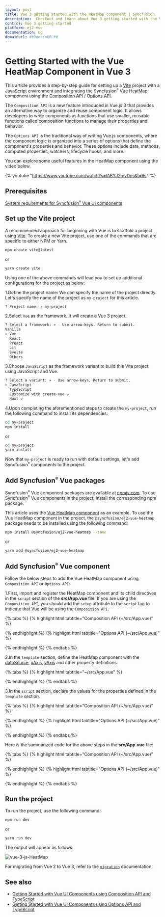 ```yaml
---
layout: post
title: Vue 3 getting started with the HeatMap component | Syncfusion
description:  Checkout and learn about Vue 3 getting started with the Vue HeatMap component of Syncfusion Essential JS 2 and more details.
control: Vue 3 getting started 
platform: ej2-vue
documentation: ug
domainurl: ##DomainURL##
---
```


# Getting Started with the Vue HeatMap Component in Vue 3

This article provides a step-by-step guide for setting up a [Vite](https://vitejs.dev/) project with a JavaScript environment and integrating the Syncfusion<sup style="font-size:70%">&reg;</sup> Vue HeatMap component using the [Composition API](https://vuejs.org/guide/introduction.html#composition-api) / [Options API](https://vuejs.org/guide/introduction.html#options-api).

The `Composition API` is a new feature introduced in Vue.js 3 that provides an alternative way to organize and reuse component logic. It allows developers to write components as functions that use smaller, reusable functions called composition functions to manage their properties and behavior.

The `Options API` is the traditional way of writing Vue.js components, where the component logic is organized into a series of options that define the component's properties and behavior. These options include data, methods, computed properties, watchers, lifecycle hooks, and more.

You can explore some useful features in the HeatMap component using the video below.

{% youtube "https://www.youtube.com/watch?v=lABYJ2mvDns&t=6s" %}

## Prerequisites

[System requirements for Syncfusion<sup style="font-size:70%">&reg;</sup> Vue UI components](https://ej2.syncfusion.com/vue/documentation/system-requirements/)

## Set up the Vite project

A recommended approach for beginning with Vue is to scaffold a project using [Vite](https://vitejs.dev/). To create a new Vite project, use one of the commands that are specific to either NPM or Yarn.

```bash
npm create vite@latest
```

or

```bash
yarn create vite
```

Using one of the above commands will lead you to set up additional configurations for the project as below:

1.Define the project name: We can specify the name of the project directly. Let's specify the name of the project as `my-project` for this article.

```bash
? Project name: » my-project
```

2.Select `Vue` as the framework. It will create a Vue 3 project.

```bash
? Select a framework: » - Use arrow-keys. Return to submit.
Vanilla
> Vue
  React
  Preact
  Lit
  Svelte
  Others
```

3.Choose `JavaScript` as the framework variant to build this Vite project using JavaScript and Vue.

```bash
? Select a variant: » - Use arrow-keys. Return to submit.
> JavaScript
  TypeScript
  Customize with create-vue ↗
  Nuxt ↗
```

4.Upon completing the aforementioned steps to create the `my-project`, run the following command to install its dependencies:

```bash
cd my-project
npm install
```

or

```bash
cd my-project
yarn install
```

Now that `my-project` is ready to run with default settings, let's add Syncfusion<sup style="font-size:70%">&reg;</sup> components to the project.

## Add Syncfusion<sup style="font-size:70%">&reg;</sup> Vue packages

Syncfusion<sup style="font-size:70%">&reg;</sup> Vue component packages are available at [npmjs.com](https://www.npmjs.com/search?q=ej2-vue). To use Syncfusion<sup style="font-size:70%">&reg;</sup> Vue components in the project, install the corresponding npm package.

This article uses the [Vue HeatMap component](https://www.syncfusion.com/vue-components/vue-heatmap-chart) as an example. To use the Vue HeatMap component in the project, the `@syncfusion/ej2-vue-heatmap` package needs to be installed using the following command:

```bash
npm install @syncfusion/ej2-vue-heatmap --save
```

or

```bash
yarn add @syncfusion/ej2-vue-heatmap
```

## Add Syncfusion<sup style="font-size:70%">&reg;</sup> Vue component

Follow the below steps to add the Vue HeatMap component using `Composition API` or `Options API`:

1.First, import and register the HeatMap component and its child directives in the `script` section of the **src/App.vue** file. If you are using the `Composition API`, you should add the `setup` attribute to the `script` tag to indicate that Vue will be using the `Composition API`.

{% tabs %}
{% highlight html tabtitle="Composition API (~/src/App.vue)" %}

<script setup>
import { HeatMapComponent  as EjsHeatmap, Tooltip, Legend }  from "@syncfusion/ej2-vue-heatmap";
import { HeatMap } from '@syncfusion/ej2-heatmap';
HeatMap.Inject(Legend, Tooltip);
</script>

{% endhighlight %}
{% highlight html tabtitle="Options API (~/src/App.vue)" %}

<script>
import { HeatMapComponent, Tooltip, Legend } from "@syncfusion/ej2-vue-heatmap";
//Component registration
export default {
  name: "App",
  components: {
    'ejs-heatmap': HeatMapComponent
  }
}
</script>

{% endhighlight %}
{% endtabs %}
   
2.In the `template` section, define the HeatMap component with the [dataSource](https://ej2.syncfusion.com/vue/documentation/api/heatmap#datasource), [xAxis](https://ej2.syncfusion.com/vue/documentation/api/heatmap#xaxis), [yAxis](https://ej2.syncfusion.com/vue/documentation/api/heatmap#yaxis) and other property definitions.

{% tabs %}
{% highlight html tabtitle="~/src/App.vue" %}

<template>
    <ejs-heatmap id="heatmap" :dataSource='dataSource' :xAxis='xAxis' :yAxis='yAxis' :titleSettings='titleSettings' :legendSettings='legendSettings' :cellSettings='cellSettings' :showTooltip='showTooltip'></ejs-heatmap>
</template>

{% endhighlight %}
{% endtabs %}

3.In the `script` section, declare the values for the properties defined in the `template` section.

{% tabs %}
{% highlight html tabtitle="Composition API (~/src/App.vue)" %}

<script setup>
    const xAxis = {
          labels: ['Nancy', 'Andrew','Janet', 'Margaret', 'Steven', 'Michael', 'Robert', 'Laura', 'Anne', 'Paul', 'Karin', 'Mario'],
    };
    const yAxis = {
        labels: ['Mon', 'Tues', 'Wed', 'Thurs', 'Fri', 'Sat'],
    };
    const cellSettings = {
        showLabel: true,
    };
    const titleSettings = {
        text: 'Sales Revenue per Employee (in 1000 US$)',
        textStyle: {
            size: '15px',
            fontWeight: '500',
            fontStyle: 'Normal',
            fontFamily: 'Segoe UI'
        }
    };
    const dataSource = [
        [73, 39, 26, 39, 94, 0],
        [93, 58, 53, 38, 26, 68],
        [99, 28, 22, 4, 66, 90],
        [14, 26, 97, 69, 69, 3],
        [7, 46, 47, 47, 88, 6],
        [41, 55, 73, 23, 3, 79],
        [56, 69, 21, 86, 3, 33],
        [45, 7, 53, 81, 95, 79],
        [60, 77, 74, 68, 88, 51],
        [25, 25, 10, 12, 78, 14],
        [25, 56, 55, 58, 12, 82],
        [74, 33, 88, 23, 86, 59]
    ];
    const legendSettings = {
      visible:true,
      position: 'Right',
      showLabel: true,
      height: "150"
    };
    const showTooltip = true;
</script>

{% endhighlight %}
{% highlight html tabtitle="Options API (~/src/App.vue)" %}

<script>
data() {
  return {
    xAxis: {
      labels: ['Nancy', 'Andrew','Janet', 'Margaret', 'Steven', 'Michael', 'Robert', 'Laura', 'Anne', 'Paul', 'Karin', 'Mario'],
    },
    yAxis:{
      labels: ['Mon', 'Tues', 'Wed', 'Thurs', 'Fri', 'Sat'],
    },
    cellSettings: {
        showLabel: true,
    },
    titleSettings: {
        text: 'Sales Revenue per Employee (in 1000 US$)',
        textStyle: {
            size: '15px',
            fontWeight: '500',
            fontStyle: 'Normal',
            fontFamily: 'Segoe UI'
        }
    },
    dataSource: [
        [73, 39, 26, 39, 94, 0],
        [93, 58, 53, 38, 26, 68],
        [99, 28, 22, 4, 66, 90],
        [14, 26, 97, 69, 69, 3],
        [7, 46, 47, 47, 88, 6],
        [41, 55, 73, 23, 3, 79],
        [56, 69, 21, 86, 3, 33],
        [45, 7, 53, 81, 95, 79],
        [60, 77, 74, 68, 88, 51],
        [25, 25, 10, 12, 78, 14],
        [25, 56, 55, 58, 12, 82],
        [74, 33, 88, 23, 86, 59]
    ],
    legendSettings: {
        visible:true,
        position: 'Right',
        showLabel: true,
        height: "150"
    },
    showTooltip:true
  };
}
</script>

{% endhighlight %}
{% endtabs %}

Here is the summarized code for the above steps in the **src/App.vue** file:

{% tabs %}
{% highlight html tabtitle="Composition API (~/src/App.vue)" %}

<template>
    <ejs-heatmap id="heatmap" :dataSource='dataSource' :xAxis='xAxis' :yAxis='yAxis' :titleSettings='titleSettings' :legendSettings='legendSettings' :cellSettings='cellSettings' :showTooltip='showTooltip'></ejs-heatmap>
</template>

<script setup>
import { HeatMapComponent  as EjsHeatmap, Tooltip, Legend }  from "@syncfusion/ej2-vue-heatmap";
import { HeatMap } from '@syncfusion/ej2-heatmap';
HeatMap.Inject(Legend, Tooltip);
    const xAxis = {
          labels: ['Nancy', 'Andrew','Janet', 'Margaret', 'Steven', 'Michael', 'Robert', 'Laura', 'Anne', 'Paul', 'Karin', 'Mario'],
    };
    const yAxis = {
        labels: ['Mon', 'Tues', 'Wed', 'Thurs', 'Fri', 'Sat'],
    };
    const cellSettings = {
        showLabel: true,
    };
    const titleSettings = {
        text: 'Sales Revenue per Employee (in 1000 US$)',
        textStyle: {
            size: '15px',
            fontWeight: '500',
            fontStyle: 'Normal',
            fontFamily: 'Segoe UI'
        }
    };
    const dataSource = [
        [73, 39, 26, 39, 94, 0],
        [93, 58, 53, 38, 26, 68],
        [99, 28, 22, 4, 66, 90],
        [14, 26, 97, 69, 69, 3],
        [7, 46, 47, 47, 88, 6],
        [41, 55, 73, 23, 3, 79],
        [56, 69, 21, 86, 3, 33],
        [45, 7, 53, 81, 95, 79],
        [60, 77, 74, 68, 88, 51],
        [25, 25, 10, 12, 78, 14],
        [25, 56, 55, 58, 12, 82],
        [74, 33, 88, 23, 86, 59]
    ];
    const legendSettings = {
      visible:true,
      position: 'Right',
      showLabel: true,
      height: "150"
    };
    const showTooltip = true;
</script>

{% endhighlight %}
{% highlight html tabtitle="Options API (~/src/App.vue)" %}

<template>
    <ejs-heatmap id="heatmap" :dataSource='dataSource' :xAxis='xAxis' :yAxis='yAxis' :titleSettings='titleSettings' :legendSettings='legendSettings' :cellSettings='cellSettings' :showTooltip='showTooltip'></ejs-heatmap>
</template>

<script>
  import { HeatMapComponent, Tooltip, Legend } from "@syncfusion/ej2-vue-heatmap";
  // Component registration
  export default {
    name: "App",
    // Declaring component and its directives
    components: {
        'ejs-heatmap': HeatMapComponent
    },
    // Bound properties declarations
    data() {
      return {
         xAxis: {
          labels: ['Nancy', 'Andrew','Janet', 'Margaret', 'Steven', 'Michael', 'Robert', 'Laura', 'Anne', 'Paul', 'Karin', 'Mario'],
        },
        yAxis:{
          labels: ['Mon', 'Tues', 'Wed', 'Thurs', 'Fri', 'Sat'],
        },
        cellSettings: {
            showLabel: true,
        },
        titleSettings: {
            text: 'Sales Revenue per Employee (in 1000 US$)',
            textStyle: {
                size: '15px',
                fontWeight: '500',
                fontStyle: 'Normal',
                fontFamily: 'Segoe UI'
            }
        },
        dataSource: [
            [73, 39, 26, 39, 94, 0],
            [93, 58, 53, 38, 26, 68],
            [99, 28, 22, 4, 66, 90],
            [14, 26, 97, 69, 69, 3],
            [7, 46, 47, 47, 88, 6],
            [41, 55, 73, 23, 3, 79],
            [56, 69, 21, 86, 3, 33],
            [45, 7, 53, 81, 95, 79],
            [60, 77, 74, 68, 88, 51],
            [25, 25, 10, 12, 78, 14],
            [25, 56, 55, 58, 12, 82],
            [74, 33, 88, 23, 86, 59]
        ],
        legendSettings: {
            visible:true,
            position: 'Right',
            showLabel: true,
            height: "150"
        },
        showTooltip:true
      };
    },
    provide: {
      heatmap:[Tooltip, Legend]
    }
  };
</script>

{% endhighlight %}
{% endtabs %}

## Run the project

To run the project, use the following command:

```bash
npm run dev
```

or

```bash
yarn run dev
```

The output will appear as follows:

![vue-3-js-HeatMap](./images/vue3-heatmap-demo.PNG)

For migrating from Vue 2 to Vue 3, refer to the [`migration`](https://ej2.syncfusion.com/vue/documentation/getting-started/vue3-tutorial/#migration-from-vue-2-to-vue-3) documentation.

## See also

* [Getting Started with Vue UI Components using Composition API and TypeScript](../getting-started/vue-3-ts-composition)
* [Getting Started with Vue UI Components using Options API and TypeScript](../getting-started/vue-3-ts-options)
